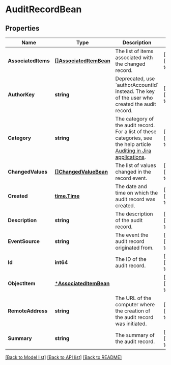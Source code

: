 # AuditRecordBean

## Properties
Name | Type | Description | Notes
------------ | ------------- | ------------- | -------------
**AssociatedItems** | [**[]AssociatedItemBean**](AssociatedItemBean.md) | The list of items associated with the changed record. | [optional] [default to null]
**AuthorKey** | **string** | Deprecated, use &#x60;authorAccountId&#x60; instead. The key of the user who created the audit record. | [optional] [default to null]
**Category** | **string** | The category of the audit record. For a list of these categories, see the help article [Auditing in Jira applications](https://confluence.atlassian.com/x/noXKM). | [optional] [default to null]
**ChangedValues** | [**[]ChangedValueBean**](ChangedValueBean.md) | The list of values changed in the record event. | [optional] [default to null]
**Created** | [**time.Time**](time.Time.md) | The date and time on which the audit record was created. | [optional] [default to null]
**Description** | **string** | The description of the audit record. | [optional] [default to null]
**EventSource** | **string** | The event the audit record originated from. | [optional] [default to null]
**Id** | **int64** | The ID of the audit record. | [optional] [default to null]
**ObjectItem** | [***AssociatedItemBean**](AssociatedItemBean.md) |  | [optional] [default to null]
**RemoteAddress** | **string** | The URL of the computer where the creation of the audit record was initiated. | [optional] [default to null]
**Summary** | **string** | The summary of the audit record. | [optional] [default to null]

[[Back to Model list]](../README.md#documentation-for-models) [[Back to API list]](../README.md#documentation-for-api-endpoints) [[Back to README]](../README.md)

